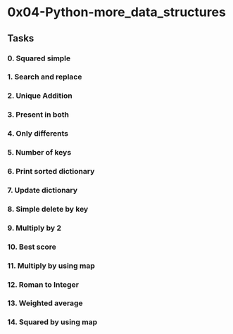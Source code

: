 # 0x04-Python-more_data_structures

## Tasks

### 0. Squared simple

### 1. Search and replace

### 2. Unique Addition

### 3. Present in both

### 4. Only differents

### 5. Number of keys

### 6. Print sorted dictionary

### 7. Update dictionary

### 8. Simple delete by key

### 9. Multiply by 2

### 10. Best score

### 11. Multiply by using map

### 12. Roman to Integer

### 13. Weighted average

### 14. Squared by using map
